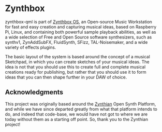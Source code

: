 # Zynthbox

zynthbox-qml is part of [Zynthbox OS](https://zynthbox.io), an Open-source Music Workstation for fast and easy creation and capturing musical ideas, based on Raspberry Pi, Linux, and containing both powerful sample playback abilities, as well as a wide selection of Free and Open Source software synthesizers, such as synthv1, ZynAddSubFX, FluidSynth, SFizz, TAL-Noisemaker, and a wide variety of effects plugins.

The basic layout of the system is based around the concept of a musical Sketchpad, in which you can create sketches of your musical ideas. The idea is not that you should use this to create full and complete musical creations ready for publishing, but rather that you should use it to form ideas that you can then shape further in your DAW of choice.

## Acknowledgments

This project was originally based around the [Zynthian](http://zynthian.org) Open Synth Platform, and while we have since departed greatly from what that platform intends to do, and indeed that code-base, we would have not got to where we are today without them as a starting off point. So, thank you to the Zynthian project!

